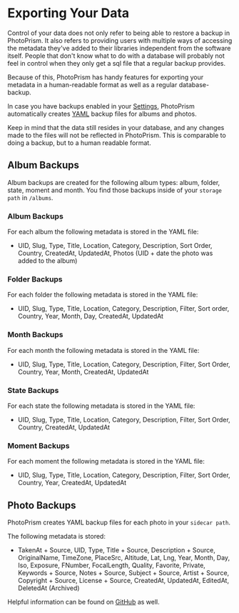 # Exporting Your Data

Control of your data does not only refer to being able to restore a backup in PhotoPrism.
It also refers to providing users with multiple ways of accessing the metadata they've added to their libraries independent from the software itself.
People that don't know what to do with a database will probably not feel in control when they only get a sql file that a regular backup provides.

Because of this, PhotoPrism has handy features for exporting your metadata in a human-readable format as well as a regular database-backup.

In case you have backups enabled in your [Settings](../settings/advanced.md), PhotoPrism automatically creates [YAML](../../developer-guide/technologies/yaml.md) backup files for albums and photos.

Keep in mind that the data still resides in your database, and any changes made to the files will not be reflected in PhotoPrism.
This is comparable to doing a backup, but to a human readable format.

## Album Backups
Album backups are created for the following album types: album, folder, state, moment and month.
You find those backups inside of your `storage path` in `/albums`.

### Album Backups
For each album the following metadata is stored in the YAML file:

* UID, Slug, Type, Title, Location, Category, Description, Sort Order, Country, CreatedAt, UpdatedAt, Photos (UID + date the photo was added to the album)

### Folder Backups
For each folder the following metadata is stored in the YAML file:

* UID, Slug, Type, Title, Location, Category, Description, Filter, Sort order, Country, Year, Month, Day, CreatedAt, UpdatedAt

### Month Backups
For each month the following metadata is stored in the YAML file:

* UID, Slug, Type, Title, Location, Category, Description, Filter, Sort Order, Country, Year, Month, CreatedAt, UpdatedAt

### State Backups
For each state the following metadata is stored in the YAML file:

* UID, Slug, Type, Title, Location, Category, Description, Filter, Sort Order, Country, CreatedAt, UpdatedAt

### Moment Backups
For each moment the following metadata is stored in the YAML file:

* UID, Slug, Type, Title, Location, Category, Description, Filter, Sort Order, Country, Year, CreatedAt, UpdatedAt

## Photo Backups
PhotoPrism creates YAML backup files for each photo in your `sidecar path`.

The following metadata is stored:

* TakenAt + Source, UID, Type, Title + Source, Description + Source, OriginalName, TimeZone, PlaceSrc, Altitude, 
  Lat, Lng, Year, Month, Day, Iso, Exposure, FNumber, FocalLength, Quality, Favorite, Private, Keywords + Source, 
  Notes + Source, Subject + Source, Artist + Source, Copyright + Source, License + Source, CreatedAt, UpdatedAt, EditedAt, DeletedAt (Archived)


Helpful information can be found on [GitHub](https://github.com/photoprism/photoprism/discussions/772) as well.